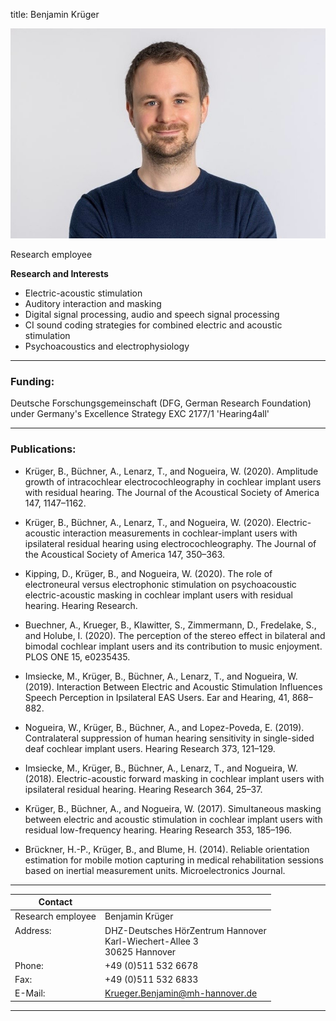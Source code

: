 title: Benjamin Krüger



![Benjamin Krüger ](Krueger.jpg)


Research employee	


**Research and Interests**

*	Electric-acoustic stimulation
*	Auditory interaction and masking
*	Digital signal processing, audio and speech signal processing
*	CI sound coding strategies for combined electric and acoustic stimulation
*	Psychoacoustics and electrophysiology


---
### Funding:

Deutsche Forschungsgemeinschaft (DFG, German Research Foundation) under Germany's Excellence Strategy EXC 2177/1 'Hearing4all'

---
### Publications:

- Krüger, B., Büchner, A., Lenarz, T., and Nogueira, W. (2020). Amplitude growth of intracochlear electrocochleography in cochlear implant users with residual hearing. The Journal of the Acoustical Society of America 147, 1147–1162.

- Krüger, B., Büchner, A., Lenarz, T., and Nogueira, W. (2020). Electric-acoustic interaction measurements in cochlear-implant users with ipsilateral residual hearing using electrocochleography. The Journal of the Acoustical Society of America 147, 350–363.

- Kipping, D., Krüger, B., and Nogueira, W. (2020). The role of electroneural versus electrophonic stimulation on psychoacoustic electric-acoustic masking in cochlear implant users with residual hearing. Hearing Research.

- Buechner, A., Krueger, B., Klawitter, S., Zimmermann, D., Fredelake, S., and Holube, I. (2020). The perception of the stereo effect in bilateral and bimodal cochlear implant users and its contribution to music enjoyment. PLOS ONE 15, e0235435.

- Imsiecke, M., Krüger, B., Büchner, A., Lenarz, T., and Nogueira, W. (2019). Interaction Between Electric and Acoustic Stimulation Influences Speech Perception in Ipsilateral EAS Users. Ear and Hearing, 41, 868–882.

- Nogueira, W., Krüger, B., Büchner, A., and Lopez-Poveda, E. (2019). Contralateral suppression of human hearing sensitivity in single-sided deaf cochlear implant users. Hearing Research 373, 121–129.

- Imsiecke, M., Krüger, B., Büchner, A., Lenarz, T., and Nogueira, W. (2018). Electric-acoustic forward masking in cochlear implant users with ipsilateral residual hearing. Hearing Research 364, 25–37.

- Krüger, B., Büchner, A., and Nogueira, W. (2017). Simultaneous masking between electric and acoustic stimulation in cochlear implant users with residual low-frequency hearing. Hearing Research 353, 185–196.

- Brückner, H.-P., Krüger, B., and Blume, H. (2014). Reliable orientation estimation for mobile motion capturing in medical rehabilitation sessions based on inertial measurement units. Microelectronics Journal.





---

| Contact                 |                            |
| ------------------------|--------------------------- |
| Research employee<br>          | Benjamin Krüger |
| Address: <br><br><br>   | DHZ-Deutsches HörZentrum Hannover<br> Karl-Wiechert-Allee 3 <br> 30625 Hannover |
| Phone:                  | +49 (0)511 532 6678 |
| Fax:                    | +49 (0)511 532 6833 |
| E-Mail:                 |<Krueger.Benjamin@mh-hannover.de>|

---
    
